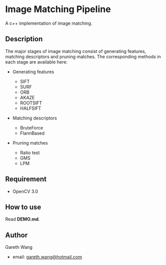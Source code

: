 # Image Matching Pipeline

A c++ implementation of image matching.

## Description

The major stages of image matching consist of generating features, matching descriptors and pruning matches. The corresponding methods in each stage are available here:

- Generating features 
  - SIFT
  - SURF
  - ORB
  - AKAZE
  - ROOTSIFT
  - HALFSIFT

 - Matching descriptors
   - BruteForce
   - FlannBased
 - Pruning matches
   - Ratio test
   - GMS
   - LPM

## Requirement

- OpenCV 3.0

## How to use

Read **DEMO.md**.

## Author

Gareth Wang  

- email: gareth.wang@hotmail.com